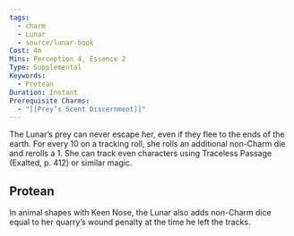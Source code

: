 ```yaml
---
tags:
  - charm
  - Lunar
  - source/lunar-book
Cost: 4m
Mins: Perception 4, Essence 2
Type: Supplemental
Keywords:
  - Protean
Duration: Instant
Prerequisite Charms:
  - "[[Prey’s Scent Discernment]]"
---
```

The Lunar’s prey can never escape her, even if they flee to the ends of the earth. For every 10 on a tracking roll, she rolls an additional non-Charm die and rerolls a 1. She can track even characters using Traceless Passage (Exalted, p. 412) or similar magic. 
## Protean 

In animal shapes with Keen Nose, the Lunar also adds non-Charm dice equal to her quarry’s wound penalty at the time he left the tracks.